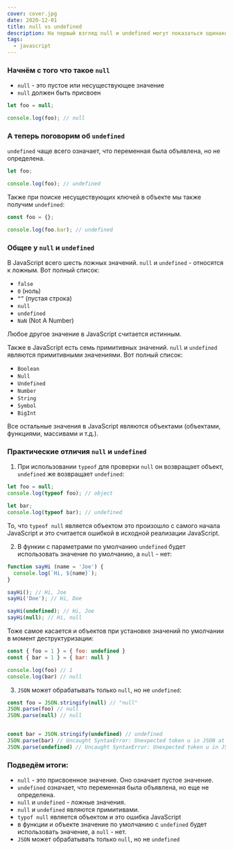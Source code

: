 ```yaml
---
cover: cover.jpg
date: 2020-12-01
title: null vs undefined
description: На первый взгляд null и undefined могут показаться одинаковыми, но это далеко не так. В этой статье мы рассмотрим различия и сходства между null и undefined в JavaScript.
tags:
  - javascript
---
```


### Начнём с того что такое `null`

- `null` - это пустое или несуществующее значение
- `null` должен быть присвоен

```javascript
let foo = null;

console.log(foo); // null
```


### А теперь поговорим об `undefined`
`undefined` чаще всего означает, что переменная была объявлена, но не определена.

```javascript
let foo;

console.log(foo); // undefined
```

Также при поиске несуществующих ключей в объекте мы также получим `undefined`:

```javascript
const foo = {};

console.log(foo.bar); // undefined
```


### Общее у `null` и `undefined`

В JavaScript всего шесть ложных значений. `null` и `undefined` - относятся к ложным.
Вот полный список:

- `false`
- `0` (ноль)
- `“”` (пустая строка)
- `null`
- `undefined`
- `NaN` (Not A Number)

Любое другое значение в JavaScript считается истинным.


Также в JavaScript есть семь примитивных значений. `null` и `undefined` являются примитивными значениями.
Вот полный список:

- `Boolean`
- `Null`
- `Undefined`
- `Number`
- `String`
- `Symbol`
- `BigInt`

Все остальные значения в JavaScript являются объектами (объектами, функциями, массивами и т.д.).

### Практические отличия `null` и `undefined`

1. При использовании `typeof` для проверки `null` он возвращает объект, `undefined` же возвращает `undefined`:

```javascript
let foo = null;
console.log(typeof foo); // object

let bar;
console.log(typeof bar); // undefined
```

То, что `typeof null` является объектом это произошло с самого начала JavaScript
и это считается ошибкой в исходной реализации JavaScript.


2. В функии с параметрами по умолчанию `undefined` будет использовать значение по умолчанию, а `null` - нет:

```javascript
function sayHi (name = 'Joe') {
  console.log(`Hi, ${name}`);
}

sayHi(); // Hi, Joe
sayHi('Doe'); // Hi, Doe

sayHi(undefined); // Hi, Joe
sayHi(null); // Hi, null
```

Тоже самое касается и объектов при установке значений по умолчании в момент деструктуризации:

```javascript
const { foo = 1 } = { foo: undefined }
const { bar = 1 } = { bar: null }

console.log(foo) // 1
console.log(bar) // null
```

3. `JSON` может обрабатывать только `null`, но не `undefined`:

```javascript
const foo = JSON.stringify(null) // "null"
JSON.parse(foo) // null
JSON.parse(null) // null


const bar = JSON.stringify(undefined) // undefined
JSON.parse(bar) // Uncaught SyntaxError: Unexpected token u in JSON at position 0
JSON.parse(undefined) // Uncaught SyntaxError: Unexpected token u in JSON at position 0
```


### Подведём итоги:
- `null` - это присвоенное значение. Оно означает пустое значение.
- `undefined` означает, что переменная была объявлена, но еще не определена.
- `null` и `undefined` - ложные значения.
- `null` и `undefined` являются примитивами.
- `typof null` является объектом и это ошибка JavaScript
- в функции и объекте значение по умолчанию с `undefined` будет использовать значение, а `null` - нет.
- `JSON` может обрабатывать только `null`, но не `undefined`

